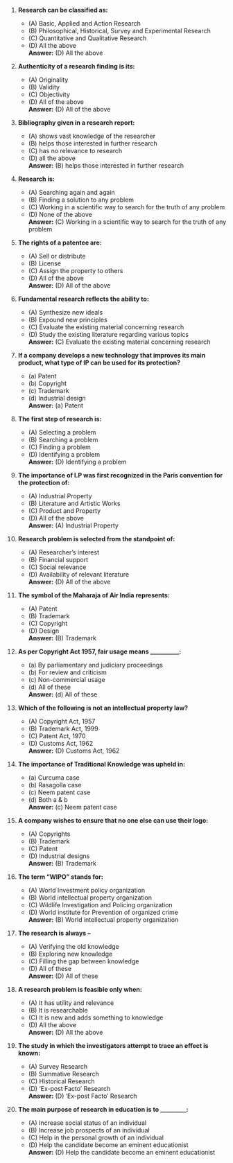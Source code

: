 1. **Research can be classified as:**
   - (A) Basic, Applied and Action Research  
   - (B) Philosophical, Historical, Survey and Experimental Research  
   - (C) Quantitative and Qualitative Research  
   - (D) All the above  
   **Answer:** (D) All the above

2. **Authenticity of a research finding is its:**
   - (A) Originality  
   - (B) Validity  
   - (C) Objectivity  
   - (D) All of the above  
   **Answer:** (D) All of the above

3. **Bibliography given in a research report:**
   - (A) shows vast knowledge of the researcher  
   - (B) helps those interested in further research  
   - (C) has no relevance to research  
   - (D) all the above  
   **Answer:** (B) helps those interested in further research

4. **Research is:**
   - (A) Searching again and again  
   - (B) Finding a solution to any problem  
   - (C) Working in a scientific way to search for the truth of any problem  
   - (D) None of the above  
   **Answer:** (C) Working in a scientific way to search for the truth of any problem

5. **The rights of a patentee are:**
   - (A) Sell or distribute  
   - (B) License  
   - (C) Assign the property to others  
   - (D) All of the above  
   **Answer:** (D) All of the above

6. **Fundamental research reflects the ability to:**
   - (A) Synthesize new ideals  
   - (B) Expound new principles  
   - (C) Evaluate the existing material concerning research  
   - (D) Study the existing literature regarding various topics  
   **Answer:** (C) Evaluate the existing material concerning research

7. **If a company develops a new technology that improves its main product, what type of IP can be used for its protection?**
   - (a) Patent  
   - (b) Copyright  
   - (c) Trademark  
   - (d) Industrial design  
   **Answer:** (a) Patent

8. **The first step of research is:**
   - (A) Selecting a problem  
   - (B) Searching a problem  
   - (C) Finding a problem  
   - (D) Identifying a problem  
   **Answer:** (D) Identifying a problem

9. **The importance of I.P was first recognized in the Paris convention for the protection of:**
   - (A) Industrial Property  
   - (B) Literature and Artistic Works  
   - (C) Product and Property  
   - (D) All of the above  
   **Answer:** (A) Industrial Property

10. **Research problem is selected from the standpoint of:**
    - (A) Researcher’s interest  
    - (B) Financial support  
    - (C) Social relevance  
    - (D) Availability of relevant literature  
    **Answer:** (D) All of the above

11. **The symbol of the Maharaja of Air India represents:**
    - (A) Patent  
    - (B) Trademark  
    - (C) Copyright  
    - (D) Design  
    **Answer:** (B) Trademark

12. **As per Copyright Act 1957, fair usage means __________:**
    - (a) By parliamentary and judiciary proceedings  
    - (b) For review and criticism  
    - (c) Non-commercial usage  
    - (d) All of these  
    **Answer:** (d) All of these

13. **Which of the following is not an intellectual property law?**
    - (A) Copyright Act, 1957  
    - (B) Trademark Act, 1999  
    - (C) Patent Act, 1970  
    - (D) Customs Act, 1962  
    **Answer:** (D) Customs Act, 1962

14. **The importance of Traditional Knowledge was upheld in:**
    - (a) Curcuma case  
    - (b) Rasagolla case  
    - (c) Neem patent case  
    - (d) Both a & b  
    **Answer:** (c) Neem patent case

15. **A company wishes to ensure that no one else can use their logo:**
    - (A) Copyrights  
    - (B) Trademark  
    - (C) Patent  
    - (D) Industrial designs  
    **Answer:** (B) Trademark

16. **The term “WIPO” stands for:**
    - (A) World Investment policy organization  
    - (B) World intellectual property organization  
    - (C) Wildlife Investigation and Policing organization  
    - (D) World institute for Prevention of organized crime  
    **Answer:** (B) World intellectual property organization

17. **The research is always –**
    - (A) Verifying the old knowledge  
    - (B) Exploring new knowledge  
    - (C) Filling the gap between knowledge  
    - (D) All of these  
    **Answer:** (D) All of these

18. **A research problem is feasible only when:**
    - (A) It has utility and relevance  
    - (B) It is researchable  
    - (C) It is new and adds something to knowledge  
    - (D) All the above  
    **Answer:** (D) All the above

19. **The study in which the investigators attempt to trace an effect is known:**
    - (A) Survey Research  
    - (B) Summative Research  
    - (C) Historical Research  
    - (D) ‘Ex-post Facto’ Research  
    **Answer:** (D) ‘Ex-post Facto’ Research

20. **The main purpose of research in education is to _________:**
    - (A) Increase social status of an individual  
    - (B) Increase job prospects of an individual  
    - (C) Help in the personal growth of an individual  
    - (D) Help the candidate become an eminent educationist  
    **Answer:** (D) Help the candidate become an eminent educationist
